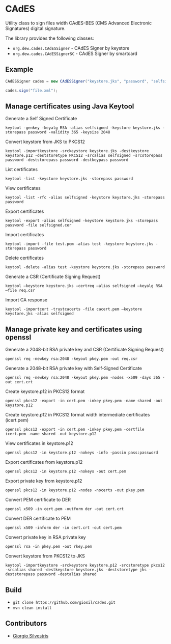# CAdES

Utility class to sign files width CAdES-BES (CMS Advanced Electronic Signatures) digital signature.

The library provides the following classes:

- `org.dew.cades.CAdESSigner` - CAdES Signer by keystore
- `org.dew.cades.CAdESSignerSC` - CAdES Signer by smartcard

## Example

```java
CAdESSigner cades = new CAdESSigner("keystore.jks", "password", "selfsigned");

cades.sign("file.xml");
```

## Manage certificates using Java Keytool

Generate a Self Signed Certificate

`keytool -genkey -keyalg RSA -alias selfsigned -keystore keystore.jks -storepass password -validity 365 -keysize 2048`

Convert keystore from JKS to PKCS12

`keytool -importkeystore -srckeystore keystore.jks -destkeystore keystore.p12 -deststoretype PKCS12 -srcalias selfsigned -srcstorepass password -deststorepass password -destkeypass password`

List certificates

`keytool -list -keystore keystore.jks -storepass password`

View certificates

`keytool -list -rfc -alias selfsigned -keystore keystore.jks -storepass password`

Export certificates

`keytool -export -alias selfsigned -keystore keystore.jks -storepass password -file selfsigned.cer`

Import certificates

`keytool -import -file test.pem -alias test -keystore keystore.jks -storepass password`

Delete certificates

`keytool -delete -alias test -keystore keystore.jks -storepass password`

Generate a CSR (Certificate Signing Request)

`keytool –keystore keystore.jks –certreq –alias selfsigned –keyalg RSA –file req.csr`

Import CA response

`keytool -importcert -trustcacerts -file cacert.pem –keystore keystore.jks -alias selfsigned`

## Manage private key and certificates using openssl

Generate a 2048-bit RSA private key and CSR (Certificate Signing Request)

`openssl req -newkey rsa:2048 -keyout pkey.pem -out req.csr`

Generate a 2048-bit RSA private key with Self-Signed Certificate

`openssl req -newkey rsa:2048 -keyout pkey.pem -nodes -x509 -days 365 -out cert.crt`

Create keystore.p12 in PKCS12 format

`openssl pkcs12 -export -in cert.pem -inkey pkey.pem -name shared -out keystore.p12`

Create keystore.p12 in PKCS12 format width intermediate certificates (icert.pem)

`openssl pkcs12 -export -in cert.pem -inkey pkey.pem -certfile icert.pem -name shared -out keystore.p12`

View certificates in keystore.p12

`openssl pkcs12 -in keystore.p12 -nokeys -info -passin pass:password`

Export certificates from keystore.p12

`openssl pkcs12 -in keystore.p12 -nokeys -out cert.pem`

Export private key from keystore.p12

`openssl pkcs12 -in keystore.p12 -nodes -nocerts -out pkey.pem`

Convert PEM certificate to DER

`openssl x509 -in cert.pem -outform der -out cert.crt`

Convert DER certificate to PEM

`openssl x509 -inform der -in cert.crt -out cert.pem`

Convert private key in RSA private key

`openssl rsa -in pkey.pem -out rkey.pem`

Convert keystore from PKCS12 to JKS

`keytool -importkeystore -srckeystore keystore.p12 -srcstoretype pkcs12 -srcalias shared -destkeystore keystore.jks -deststoretype jks -deststorepass password -destalias shared`

## Build

- `git clone https://github.com/giosil/cades.git`
- `mvn clean install`

## Contributors

* [Giorgio Silvestris](https://github.com/giosil)
